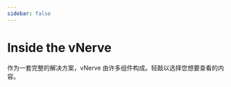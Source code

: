 ```yaml
---
sidebar: false
---
```


# Inside the vNerve

作为一套完整的解决方案，vNerve 由许多组件构成。轻敲以选择您想要查看的内容。

<select-button title="Spider" description="这一部分主要由爬虫服务构成，负责处理非实时数据。"></select-button>

<select-button title="Real-Time Processor" description="这一部分由 Supervisor 和 Worker 构成，负责处理实时数据，例如监听直播间信息。"></select-button>
